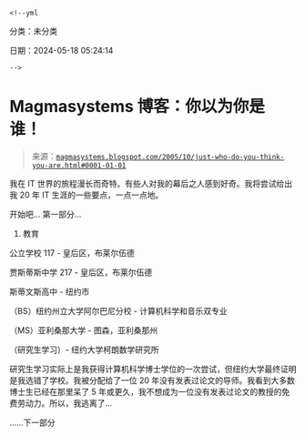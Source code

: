 `<!--yml`

分类：未分类

日期：2024-05-18 05:24:14

`-->`

# Magmasystems 博客：你以为你是谁！

> 来源：[`magmasystems.blogspot.com/2005/10/just-who-do-you-think-you-are.html#0001-01-01`](http://magmasystems.blogspot.com/2005/10/just-who-do-you-think-you-are.html#0001-01-01)

我在 IT 世界的旅程漫长而奇特。有些人对我的幕后之人感到好奇。我将尝试给出我 20 年 IT 生涯的一些要点，一点一点地。

开始吧... 第一部分...

1) 教育

公立学校 117 - 皇后区，布莱尔伍德

贾斯蒂斯中学 217 - 皇后区，布莱尔伍德

斯蒂文斯高中 - 纽约市

（BS）纽约州立大学阿尔巴尼分校 - 计算机科学和音乐双专业

（MS）亚利桑那大学 - 图森，亚利桑那州

（研究生学习）- 纽约大学柯朗数学研究所

研究生学习实际上是我获得计算机科学博士学位的一次尝试，但纽约大学最终证明是我选错了学校。我被分配给了一位 20 年没有发表过论文的导师。我看到大多数博士生已经在那里呆了 5 年或更久，我不想成为一位没有发表过论文的教授的免费劳动力。所以，我逃离了...

……下一部分
